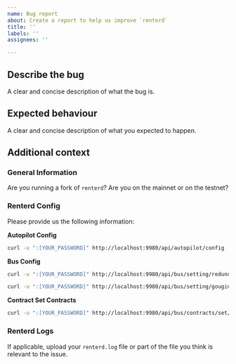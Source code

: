 ```yaml
---
name: Bug report
about: Create a report to help us improve `renterd`
title: ''
labels: ''
assignees: ''

---
```


## Describe the bug
A clear and concise description of what the bug is.

## Expected behaviour
A clear and concise description of what you expected to happen.

## Additional context

### General Information
Are you running a fork of `renterd`?
Are you on the mainnet or on the testnet?

### Renterd Config
Please provide us the following information:

**Autopilot Config**

```bash
curl -u ":[YOUR_PASSWORD]" http://localhost:9980/api/autopilot/config
```

**Bus Config**

```bash
curl -u ":[YOUR_PASSWORD]" http://localhost:9980/api/bus/setting/redundancy

curl -u ":[YOUR_PASSWORD]" http://localhost:9980/api/bus/setting/gouging
```

**Contract Set Contracts**

```bash
curl -u ":[YOUR_PASSWORD]" http://localhost:9980/api/bus/contracts/set/autopilot | grep '"id"' | wc -l
```

### Renterd Logs
If applicable, upload your `renterd.log` file or part of the file you think is relevant to the issue.
